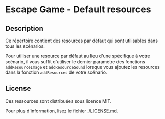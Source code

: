 # Escape Game - Default resources

## Description

Ce répertoire contient des resources par défaut qui sont utilisables dans tous les scénarios.

Pour utiliser une resource par défaut au lieu d'une spécifique à votre scénario,
il vous suffit d'utiliser le dernier paramètre des fonctions `addResourceImage` et `addResourceSound`
lorsque vous ajoutez les resources dans la fonction `addResources` de votre scénario.

## License

Ces ressources sont distribuées sous licence MIT.

Pour plus d'information, lisez le fichier [./LICENSE.md](./LICENSE.md).
